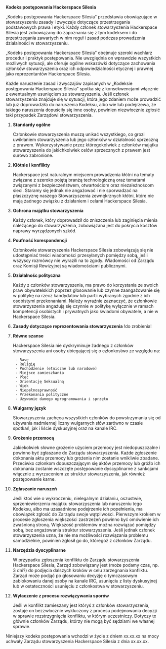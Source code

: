 __Kodeks postępowania Hackerspace Silesia__


„Kodeks postępowania Hackerspace Silesia” przedstawia obowiązujące w stowarzyszeniu zasady i zwyczaje dotyczące przestrzegania podstawowych prawa i etyki. Każdy członek stowarzyszenia Hackerspace Silesia jest zobowiązany do zapoznania się z tym kodeksem i do przestrzegania zawartych w nim reguł i zasad podczas prowadzenia działalności w stowarzyszeniu.

„Kodeks postępowania Hackerspace Silesia” obejmuje szeroki wachlarz procedur i praktyk postępowania. Nie uwzględnia on wprawdzie wszystkich możliwych sytuacji, ale oferuje ogólne wskazówki dotyczące zachowania członków stowarzyszenia oraz ich odpowiedzialności etycznej i prawnej jako reprezentantów Hackerspace Silesia. 

Każde naruszenie zasad i zwyczajów zapisanych w „Kodeksie postępowania Hackerspace Silesia” spotka się z konsekwencjami włącznie z ewentualnym usunięciem ze stowarzyszenia. Jeśli członek stowarzyszenia znajduje się w sytuacji, która jego zdaniem może prowadzić lub już doprowadziła do naruszenia Kodeksu, albo wie lub podejrzewa, że takiego naruszenia dopuściły się inne osoby, powinien niezwłocznie zgłosić taki przypadek Zarządowi stowarzyszenia.

1. __Standardy ogólne__

	Członkowie stowarzyszenia muszą unikać wszystkiego, co grozi uwikłaniem stowarzyszenia lub jego członków w działalność sprzeczną z prawem. Wykorzystywanie przez któregokolwiek z członków majątku stowarzyszenia do jakichkolwiek celów sprzecznych z prawem jest surowo zabronione.
	
2. __Kłótnie i konflikty__

	Hackerspace jest naturalnym miejscem prowadzenia kłótni na tematy związane z szeroko pojętą branżą technologiczną oraz tematami związanymi z bezpieczeństwem, otwartościom oraz niezależnoścom sieci. Staramy się jednak nie angażować i nie sporwadzać na płaszczyznę naszego Stowarzyszenia zewnękrznych kłótni, które nie mają żadnego związku z działaniem i celami Hackerspace Silesia. 
	
3. __Ochrona majątku stowarzyszenia__

	Każdy członek, który doprowadził do zniszczenia lub zaginięcia mienia należącego do stowarzyszenia, zobowiązana jest do pokrycia kosztów naprawy wyrządzonych szkód.

4. __Poufność korespondencji__

	Członkowie stowarzyszenia Hackerspace Silesia zobowiązują się nie udostępniać treści wiadomości przesyłanych pomiędzy sobą, jeśli wszyscy rozmówcy nie wyrazili na to zgody. Wiadomości od Zarządu oraz Komisji Rewizyjnej są wiadomościami publicznymi.
	
5. __Działalnośc polityczna__

	Każdy z członków stowarzyszenia, ma prawo do korzystania ze swoich praw obywatelskich poprzez głosowanie lub czynne zaangażowanie się w politykę na rzecz kandydatów lub partii wybranych zgodnie z ich osobistymi przekonaniami. Należy wyraźnie zaznaczyć, że członkowie stowarzyszenia angażują się czynnie w politykę wyłącznie w ramach kompetencji osobistych i prywatnych jako świadomi obywatele, a nie w Hackerspace Silesia.
	 
6. __Zasady dotyczące reprezentowania stowarzyszenia__
	!do zrobienia!
	
	
7. __Równe szanse__

	Hackerspace Silesia nie dyskryminuje żadnego z członków stowarzyszenia ani osoby ubiegającej się o członkostwo ze względu na:
	
		- Rasę
		- Religię
		- Pochodzenie (etniczne lub narodowe)
		- Miejsce zamieszkania
		- Płeć
		- Orientację Seksualną
		- Wiek
		- Niepełnosprawność
		- Przekonania polityczne
		- Używanie danego oprogramowania i sprzętu

8. __Wulgarny język__

	Stowarzyszenia zachęca wszystkich członków do powstrzymania się od używania nadmiernej liczny wulgarnych słów zarówno w czasie spotkań, jak i liście dyskusyjnej oraz na kanale IRC.

9. __Grożenie przemocą__

	Jakiekolwiek słowne grożenie użyciem przemocy jest niedopuszczalne i powinno być zgłaszane do Zarządu stowarzyszenia. Każde zgłoszenie dokonania aktu przemocy lub grożenia nim zostanie wnikliwie zbadane. Przeciwko członkom dopuszczającym się aktów przemocy lub gróźb ich dokonania zostanie wszczęte postępowanie dyscyplinarne z sankcjami włącznie z wyrzuceniem ze struktur stowarzyszenia, jak również postępowanie karne.
	
10. __Zgłaszanie naruszeń__

	Jeśli ktoś wie o wykroczeniu, nielegalnym działaniu, oszustwie, sprzeniewierzeniu majątku stowarzyszenia lub naruszeniu tego Kodeksu, albo ma uzasadnione podejrzenie ich popełnienia, ma obowiązek zgłosić do Zarządu swoje wątpliwości. Pierwszym krokiem w procesie zgłoszenia większości zastrzeżeń powinno być omówienie ich zwaśnioną stroną. Większość problemów można rozwiązać pomiędzy sobą, bez angażowania struktur stowarzyszenia. Jeśli jednak członek stowarzyszenia uzna, że nie ma możliwości rozwiązania problemu samodzielnie, powinien zgłosił go do, któregoż z członków Zarządu. 

11. __Narzędzia dyscyplinarne__

	W przypadku zgłoszenia konfliktu do Zarządu stowarzyszenia Hackerspace Silesia, Zarząd zobowiązany jest (może podamy czas, np. 3 dni?) do podjęcia dalszych kroków w celu zarzegnania konfliktu. Zarząd może podjąć po głosowaniu decyzję o tymczasowym zablokowaniu danej osoby na kanale IRC, usunięciu z listy dyskusyjnej lub w ostateczności usunięciu z członkostwa w stowarzyszeniu.

12. __Wyłaczenie z procesu rozwiązywania sporów__

	Jeśli w konfilkt zamieszany jest któryś z członków stowarzyszenia, zostaje on bezzwłocznie wykluczony z procesu podejmowania decyzji w sprawie rozstrzygnięcia konfliktu, w którym uczestniczy. Dotyczy to głównie członków Zarządu, którzy nie mogą być sędziami we własnej sprawie.

Niniejszy kodeks postępowania wchodzi w życie z dniem xx.xx.xx na mocy uchwały Zarządu stowarzyszenia Hackerspace Silesia z dnia xx.xx.xx.